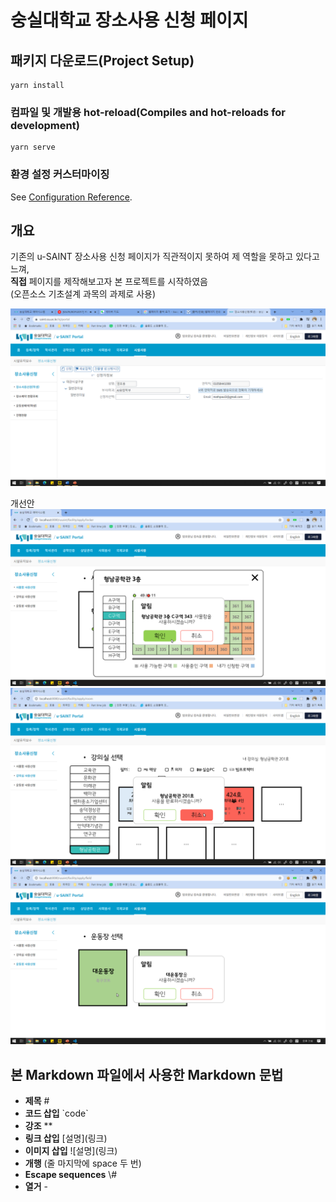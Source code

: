 # 숭실대학교 장소사용 신청 페이지

## 패키지 다운로드(Project Setup)
```
yarn install
```

### 컴파일 및 개발용 hot-reload(Compiles and hot-reloads for development)
```
yarn serve
```

### 환경 설정 커스터마이징
See [Configuration Reference](https://cli.vuejs.org/config/).

## 개요
기존의 u-SAINT 장소사용 신청 페이지가 직관적이지 못하여 제 역할을 못하고 있다고 느껴,  
**직접** 페이지를 제작해보고자 본 프로젝트를 시작하였음  
(오픈소스 기초설계 과목의 과제로 사용)

![기존의 u-SAINT 장소사용 신청 페이지](./doc/기존uSAINT_사용신청_대표그림.png)

개선안
![사물함_사용신청_대표그림](./doc/사물함_사용신청_대표그림.png)
![강의실_사용신청_대표그림](./doc/강의실_사용신청_대표그림.png)
![운동장_사용신청_대표그림](./doc/운동장_사용신청_대표그림.png)


## 본 Markdown 파일에서 사용한 Markdown 문법

- **제목** \#  
- **코드 삽입** \`code\`  
- **강조** \*\*  
- **링크 삽입** \[설명\]\(링크\)  
- **이미지 삽입** \!\[설명\]\(링크\)  
- **개행** (줄 마지막에 space 두 번)  
- **Escape sequences** \\\#  
- **열거** \-
